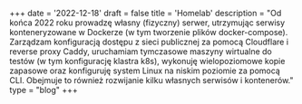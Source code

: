 +++
date = '2022-12-18'
draft = false
title = 'Homelab'
description = "Od końca 2022 roku prowadzę własny (fizyczny) serwer, utrzymując serwisy konteneryzowane w Dockerze (w tym tworzenie plików docker-compose). Zarządzam konfiguracją dostępu z sieci publicznej za pomocą Cloudflare i reverse proxy Caddy, uruchamiam tymczasowe maszyny wirtualne do testów (w tym konfigurację klastra k8s), wykonuję wielopoziomowe kopie zapasowe oraz konfiguruję system Linux na niskim poziomie za pomocą CLI. Obejmuje to również rozwijanie kilku własnych serwisów i kontenerów."
type = "blog"
+++